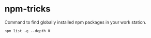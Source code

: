 # npm-tricks


Command to find globally installed npm packages in your work station.

```npm list -g --depth 0```

